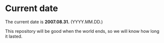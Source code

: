 # Current date

The current date is **2007.08.31.** (YYYY.MM.DD.)

This repository will be good when the world ends, so we will know how long it lasted.